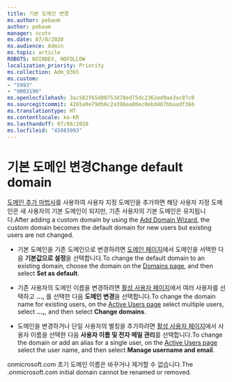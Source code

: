 ```yaml
---
title: 기본 도메인 변경
ms.author: pebaum
author: pebaum
manager: scotv
ms.date: 07/8/2020
ms.audience: Admin
ms.topic: article
ROBOTS: NOINDEX, NOFOLLOW
localization_priority: Priority
ms.collection: Adm_O365
ms.custom:
- "5993"
- "9003196"
ms.openlocfilehash: 3ac582f65d00753d78ed75dc2362ed9ae3ac87c0
ms.sourcegitcommit: 4265a9e79db6c2a396aa80ec0ebd467bbaadf366
ms.translationtype: HT
ms.contentlocale: ko-KR
ms.lasthandoff: 07/08/2020
ms.locfileid: "45083993"
---
```

# <a name="change-default-domain"></a><span data-ttu-id="50f37-102">기본 도메인 변경</span><span class="sxs-lookup"><span data-stu-id="50f37-102">Change default domain</span></span>

<span data-ttu-id="50f37-103">[도메인 추가 마법사](https://portal.office.com/adminportal/home#/Domains/Wizard)를 사용하여 사용자 지정 도메인을 추가하면 해당 사용자 지정 도메인은 새 사용자의 기본 도메인이 되지만, 기존 사용자의 기본 도메인은 유지됩니다.</span><span class="sxs-lookup"><span data-stu-id="50f37-103">After adding a custom domain by using the [Add Domain Wizard](https://portal.office.com/adminportal/home#/Domains/Wizard), the custom domain becomes the default domain for new users but existing users are not changed.</span></span>

- <span data-ttu-id="50f37-104">기본 도메인을 기존 도메인으로 변경하려면 [도메인 페이지](https://admin.microsoft.com/Adminportal/Home#/Domains)에서 도메인을 서택한 다음 **기본값으로 설정**을 선택합니다.</span><span class="sxs-lookup"><span data-stu-id="50f37-104">To change the default domain to an existing domain, choose the domain on the [Domains page](https://admin.microsoft.com/Adminportal/Home#/Domains), and then select **Set as default**.</span></span>

- <span data-ttu-id="50f37-105">기존 사용자의 도메인 이름을 변경하려면 [활성 사용자 페이지](https://admin.microsoft.com/Adminportal/Home#/users)에서 여러 사용자를 선택하고 **...,** 를 선택한 다음 **도메인 변경**을 선택합니다.</span><span class="sxs-lookup"><span data-stu-id="50f37-105">To change the domain name for existing users, on the  [Active Users page](https://admin.microsoft.com/Adminportal/Home#/users) select multiple users, select  **...,**, and then select  **Change domains**.</span></span>

- <span data-ttu-id="50f37-106">도메인을 변경하거나 단일 사용자의 별칭을 추가하려면 [활성 사용자 페이지](https://admin.microsoft.com/Adminportal/Home#/users)에서 사용자 이름을 선택한 다음 **사용자 이름 및 전자 메일 관리**를 선택합니다.</span><span class="sxs-lookup"><span data-stu-id="50f37-106">To change the domain or add an alias for a single user, on the [Active Users page](https://admin.microsoft.com/Adminportal/Home#/users) select the user name, and then select  **Manage username and email**.</span></span>

<span data-ttu-id="50f37-107">onmicrosoft.com 초기 도메인 이름은 바꾸거나 제거할 수 없습니다.</span><span class="sxs-lookup"><span data-stu-id="50f37-107">The .onmicrosoft.com initial domain cannot be renamed or removed.</span></span>
